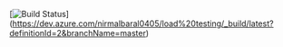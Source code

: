 [![Build Status](https://dev.azure.com/nirmalbaral0405/load%20testing/_apis/build/status/nirmalbaral.webdriverio-template?branchName=master)]
(https://dev.azure.com/nirmalbaral0405/load%20testing/_build/latest?definitionId=2&branchName=master)

